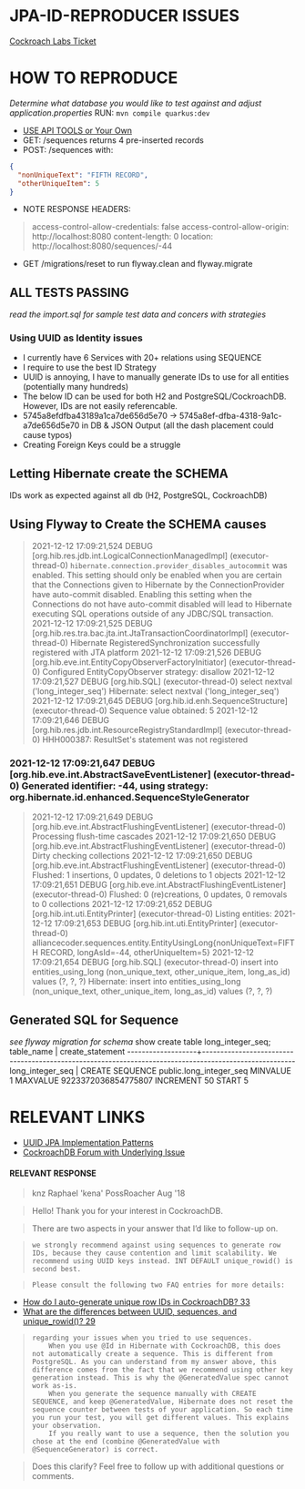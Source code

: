 # JPA-ID-REPRODUCER ISSUES
[Cockroach Labs Ticket](https://support.cockroachlabs.com/hc/en-us/requests/10751)

# HOW TO REPRODUCE
_Determine what database you would like to test against and adjust application.properties_
RUN: `mvn compile quarkus:dev`
- [USE API TOOLS or Your Own](http://localhost:8080/1/swagger-ui)
- GET: /sequences returns 4 pre-inserted records
- POST: /sequences with:
```json
{
  "nonUniqueText": "FIFTH RECORD",
  "otherUniqueItem": 5
}
```
- NOTE RESPONSE HEADERS:
>  access-control-allow-credentials: false
>  access-control-allow-origin: http://localhost:8080
>  content-length: 0
>  location: http://localhost:8080/sequences/-44

- GET ​/migrations​/reset to run flyway.clean and flyway.migrate

## ALL TESTS PASSING
_read the import.sql for sample test data and concers with strategies_
### Using UUID as Identity issues
- I currently have 6 Services with 20+ relations using SEQUENCE
- I require to use the best ID Strategy
- UUID is annoying, I have to manually generate IDs to use for all entities (potentially many hundreds)
- The below ID can be used for both H2 and PostgreSQL/CockroachDB. However, IDs are not easily referencable.
- 5745a8efdfba43189a1ca7de656d5e70 -> 5745a8ef-dfba-4318-9a1c-a7de656d5e70 in DB & JSON Output (all the dash placement could cause typos)
- Creating Foreign Keys could be a struggle

## Letting Hibernate create the SCHEMA
IDs work as expected against all db (H2, PostgreSQL, CockroachDB)

## Using Flyway to Create the SCHEMA causes
> 2021-12-12 17:09:21,524 DEBUG [org.hib.res.jdb.int.LogicalConnectionManagedImpl] (executor-thread-0) `hibernate.connection.provider_disables_autocommit` was enabled.  This setting should only be enabled when you are certain that the Connections given to Hibernate by the ConnectionProvider have auto-commit disabled.  Enabling this setting when the Connections do not have auto-commit disabled will lead to Hibernate executing SQL operations outside of any JDBC/SQL transaction.
> 2021-12-12 17:09:21,525 DEBUG [org.hib.res.tra.bac.jta.int.JtaTransactionCoordinatorImpl] (executor-thread-0) Hibernate RegisteredSynchronization successfully registered with JTA platform
> 2021-12-12 17:09:21,526 DEBUG [org.hib.eve.int.EntityCopyObserverFactoryInitiator] (executor-thread-0) Configured EntityCopyObserver strategy: disallow
> 2021-12-12 17:09:21,527 DEBUG [org.hib.SQL] (executor-thread-0) 
>    select
>        nextval ('long_integer_seq')
> Hibernate:
>    select
>        nextval ('long_integer_seq')
> 2021-12-12 17:09:21,645 DEBUG [org.hib.id.enh.SequenceStructure] (executor-thread-0) Sequence value obtained: 5
> 2021-12-12 17:09:21,646 DEBUG [org.hib.res.jdb.int.ResourceRegistryStandardImpl] (executor-thread-0) HHH000387: ResultSet's statement was not registered
### 2021-12-12 17:09:21,647 DEBUG [org.hib.eve.int.AbstractSaveEventListener] (executor-thread-0) Generated identifier: -44, using strategy: org.hibernate.id.enhanced.SequenceStyleGenerator
> 2021-12-12 17:09:21,649 DEBUG [org.hib.eve.int.AbstractFlushingEventListener] (executor-thread-0) Processing flush-time cascades
> 2021-12-12 17:09:21,650 DEBUG [org.hib.eve.int.AbstractFlushingEventListener] (executor-thread-0) Dirty checking collections
> 2021-12-12 17:09:21,650 DEBUG [org.hib.eve.int.AbstractFlushingEventListener] (executor-thread-0) Flushed: 1 insertions, 0 updates, 0 deletions to 1 objects
> 2021-12-12 17:09:21,651 DEBUG [org.hib.eve.int.AbstractFlushingEventListener] (executor-thread-0) Flushed: 0 (re)creations, 0 updates, 0 removals to 0 collections
> 2021-12-12 17:09:21,652 DEBUG [org.hib.int.uti.EntityPrinter] (executor-thread-0) Listing entities:
> 2021-12-12 17:09:21,653 DEBUG [org.hib.int.uti.EntityPrinter] (executor-thread-0) alliancecoder.sequences.entity.EntityUsingLong{nonUniqueText=FIFTH RECORD, longAsId=-44, otherUniqueItem=5}
> 2021-12-12 17:09:21,654 DEBUG [org.hib.SQL] (executor-thread-0) 
>     insert 
>     into
>         entities_using_long
>         (non_unique_text, other_unique_item, long_as_id)
>     values
>         (?, ?, ?)
> Hibernate: 
>     insert
>     into
>         entities_using_long
>         (non_unique_text, other_unique_item, long_as_id)
>     values
>         (?, ?, ?)

## Generated SQL for Sequence
_see flyway migration for schema_
show create table long_integer_seq;
     table_name    |                                           create_statement
-------------------+-------------------------------------------------------------------------------------------------------
  long_integer_seq | CREATE SEQUENCE public.long_integer_seq MINVALUE 1 MAXVALUE 9223372036854775807 INCREMENT 50 START 5

# RELEVANT LINKS
- [UUID JPA Implementation Patterns](https://dzone.com/articles/jpa-implementation-patterns-6)
- [CockroachDB Forum with Underlying Issue](https://forum.cockroachlabs.com/t/hibernate-sequence-generator-returns-negative-number-and-ignore-unique-rowid/1885)
#### RELEVANT RESPONSE
> knz
> Raphael 'kena' PossRoacher
> Aug '18

> Hello!
> Thank you for your interest in CockroachDB.

> There are two aspects in your answer that I’d like to follow-up on.

>     we strongly recommend against using sequences to generate row IDs, because they cause contention and limit scalability. We recommend using UUID keys instead. INT DEFAULT unique_rowid() is second best.

>     Please consult the following two FAQ entries for more details:
- [How do I auto-generate unique row IDs in CockroachDB? 33](https://www.cockroachlabs.com/docs/stable/sql-faqs.html#how-do-i-auto-generate-unique-row-ids-in-cockroachdb)
- [What are the differences between UUID, sequences, and unique_rowid()? 29](https://www.cockroachlabs.com/docs/stable/sql-faqs.html#what-are-the-differences-between-uuid-sequences-and-unique_rowid)

>     regarding your issues when you tried to use sequences.
>         When you use @Id in Hibernate with CockroachDB, this does not automatically create a sequence. This is different from PostgreSQL. As you can understand from my answer above, this difference comes from the fact that we recommend using other key generation instead. This is why the @GeneratedValue spec cannot work as-is.
>         When you generate the sequence manually with CREATE SEQUENCE, and keep @GeneratedValue, Hibernate does not reset the sequence counter between tests of your application. So each time you run your test, you will get different values. This explains your observation.
>         If you really want to use a sequence, then the solution you chose at the end (combine @GeneratedValue with @SequenceGenerator) is correct.

> Does this clarify? Feel free to follow up with additional questions or comments.